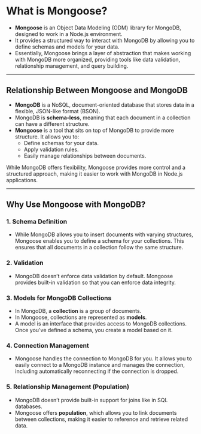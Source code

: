 
# What is Mongoose?

- **Mongoose** is an Object Data Modeling (ODM) library for MongoDB, designed to work in a Node.js environment.
- It provides a structured way to interact with MongoDB by allowing you to define schemas and models for your data.
- Essentially, Mongoose brings a layer of abstraction that makes working with MongoDB more organized, providing tools like data validation, relationship management, and query building.

---

## Relationship Between Mongoose and MongoDB

- **MongoDB** is a NoSQL, document-oriented database that stores data in a flexible, JSON-like format (BSON). 
- MongoDB is **schema-less**, meaning that each document in a collection can have a different structure.
- **Mongoose** is a tool that sits on top of MongoDB to provide more structure. It allows you to:
  - Define schemas for your data.
  - Apply validation rules.
  - Easily manage relationships between documents.

While MongoDB offers flexibility, Mongoose provides more control and a structured approach, making it easier to work with MongoDB in Node.js applications.

---

## Why Use Mongoose with MongoDB?

### 1. Schema Definition

- While MongoDB allows you to insert documents with varying structures, Mongoose enables you to define a schema for your collections. This ensures that all documents in a collection follow the same structure.

### 2. Validation

- MongoDB doesn’t enforce data validation by default. Mongoose provides built-in validation so that you can enforce data integrity.

### 3. Models for MongoDB Collections

- In MongoDB, a **collection** is a group of documents.
- In Mongoose, collections are represented as **models**.
- A model is an interface that provides access to MongoDB collections. Once you've defined a schema, you create a model based on it.

### 4. Connection Management

- Mongoose handles the connection to MongoDB for you. It allows you to easily connect to a MongoDB instance and manages the connection, including automatically reconnecting if the connection is dropped.

### 5. Relationship Management (Population)

- MongoDB doesn’t provide built-in support for joins like in SQL databases.
- Mongoose offers **population**, which allows you to link documents between collections, making it easier to reference and retrieve related data.
